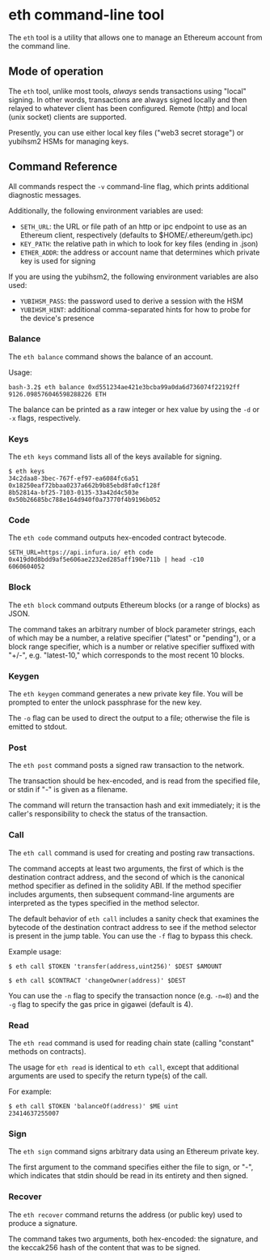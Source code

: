 # eth command-line tool

The `eth` tool is a utility that allows one to manage an Ethereum account from the command line.

## Mode of operation

The `eth` tool, unlike most tools, _always_ sends transactions using "local" signing. In other words,
transactions are always signed locally and then relayed to whatever client has been configured.
Remote (http) and local (unix socket) clients are supported.

Presently, you can use either local key files ("web3 secret storage") or yubihsm2 HSMs for managing keys.

## Command Reference

All commands respect the `-v` command-line flag, which prints additional diagnostic messages.

Additionally, the following environment variables are used:

 - `SETH_URL`: the URL or file path of an http or ipc endpoint to use as an Ethereum client, respectively (defaults to $HOME/.ethereum/geth.ipc)
 - `KEY_PATH`: the relative path in which to look for key files (ending in .json)
 - `ETHER_ADDR`: the address or account name that determines which private key is used for signing

If you are using the yubihsm2, the following environment variables are also used:

 - `YUBIHSM_PASS`: the password used to derive a session with the HSM
 - `YUBIHSM_HINT`: additional comma-separated hints for how to probe for the device's presence

### Balance

The `eth balance` command shows the balance of an account.

Usage:

```
bash-3.2$ eth balance 0xd551234ae421e3bcba99a0da6d736074f22192ff
9126.098576046598288226 ETH
```

The balance can be printed as a raw integer or hex value by using the
`-d` or `-x` flags, respectively.

### Keys

The `eth keys` command lists all of the keys available for signing.

```
$ eth keys
34c2daa8-3bec-767f-ef97-ea6084fc6a51 0x18250eaf72bbaa0237a662b9b85ebd8fa0cf128f
8b52814a-bf25-7103-0135-33a42d4c503e 0x50b26685bc788e164d940f0a73770f4b9196b052
```

### Code

The `eth code` command outputs hex-encoded contract bytecode.

```
SETH_URL=https://api.infura.io/ eth code 0x419d0d8bdd9af5e606ae2232ed285aff190e711b | head -c10
6060604052
```

### Block

The `eth block` command outputs Ethereum blocks (or a range of blocks) as JSON.

The command takes an arbitrary number of block parameter strings, each of which
may be a number, a relative specifier ("latest" or "pending"), or a block range specifier,
which is a number or relative specifier suffixed with "+/-<number>", e.g. "latest-10," which
corresponds to the most recent 10 blocks.

### Keygen

The `eth keygen` command generates a new private key file. You will be prompted
to enter the unlock passphrase for the new key.

The `-o` flag can be used to direct the output to a file; otherwise the file is
emitted to stdout.

### Post

The `eth post` command posts a signed raw transaction to the network.

The transaction should be hex-encoded, and is read from the specified file, or stdin if "-"
is given as a filename.

The command will return the transaction hash and exit immediately; it is the caller's
responsibility to check the status of the transaction.

### Call

The `eth call` command is used for creating and posting raw transactions.

The command accepts at least two arguments, the first of which is the destination contract address, and the second of which is the canonical method specifier as defined in the solidity ABI. If the method specifier includes arguments, then subsequent command-line arguments are interpreted as the types specified in the method selector.

The default behavior of `eth call` includes a sanity check that examines the bytecode of
the destination contract address to see if the method selector is present in the jump table.
You can use the `-f` flag to bypass this check.

Example usage:

```
$ eth call $TOKEN 'transfer(address,uint256)' $DEST $AMOUNT
```

```
$ eth call $CONTRACT 'changeOwner(address)' $DEST
```

You can use the `-n` flag to specify the transaction nonce (e.g. `-n=8`) and the `-g` flag to specify the gas price in gigawei (default is 4).

### Read

The `eth read` command is used for reading chain state (calling "constant" methods on contracts).

The usage for `eth read` is identical to `eth call`, except that additional arguments
are used to specify the return type(s) of the call.

For example:

```
$ eth call $TOKEN 'balanceOf(address)' $ME uint
23414637255007
```

### Sign

The `eth sign` command signs arbitrary data using an Ethereum private key.

The first argument to the command specifies either the file to sign, or "-", which indicates that stdin should be read in its entirety and then signed.

### Recover

The `eth recover` command returns the address (or public key) used to produce a signature.

The command takes two arguments, both hex-encoded: the signature, and the keccak256 hash of the content that was to be signed.
